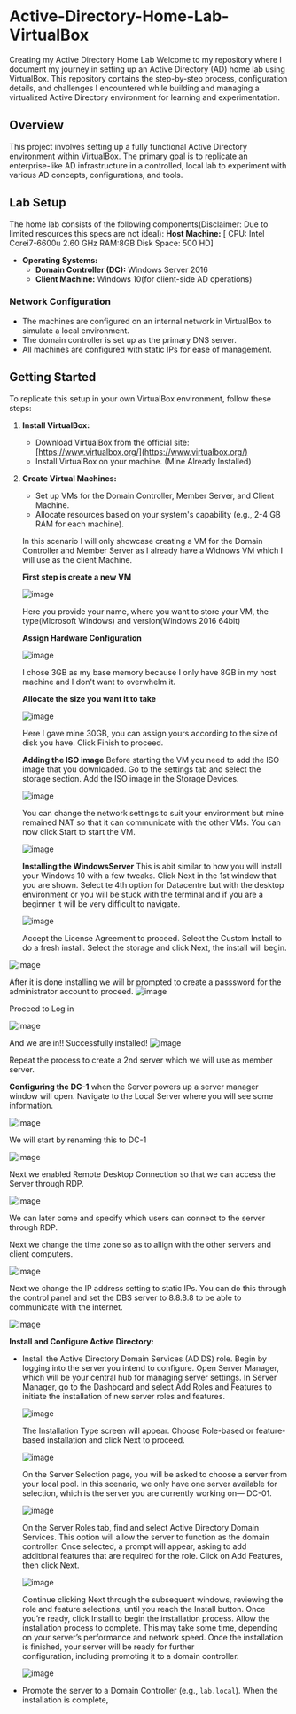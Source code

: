 # Active-Directory-Home-Lab-VirtualBox
Creating my Active Directory Home Lab
Welcome to my repository where I document my journey in setting up an Active Directory (AD) home lab using VirtualBox. This repository contains the step-by-step process, configuration details, and challenges I encountered while building and managing a virtualized Active Directory environment for learning and experimentation.
## Overview
This project involves setting up a fully functional Active Directory environment within VirtualBox. The primary goal is to replicate an enterprise-like AD infrastructure in a controlled, local lab to experiment with various AD concepts, configurations, and tools.
## Lab Setup
The home lab consists of the following components(Disclaimer: Due to limited resources this specs are not ideal):
**Host Machine:** [
CPU: Intel Corei7-6600u 2.60 GHz
RAM:8GB 
Disk Space: 500 HD]
- **Operating Systems:**
  - **Domain Controller (DC):** Windows Server 2016
  - **Client Machine:** Windows 10(for client-side AD operations)
 ### Network Configuration

- The machines are configured on an internal network in VirtualBox to simulate a local environment.
- The domain controller is set up as the primary DNS server.
- All machines are configured with static IPs for ease of management.
## Getting Started

To replicate this setup in your own VirtualBox environment, follow these steps:

1. **Install VirtualBox:**
   - Download VirtualBox from the official site: [https://www.virtualbox.org/](https://www.virtualbox.org/)
   - Install VirtualBox on your machine. (Mine Already Installed)
2. **Create Virtual Machines:**
   - Set up VMs for the Domain Controller, Member Server, and Client Machine.
   - Allocate resources based on your system's capability (e.g., 2-4 GB RAM for each machine).
  
    In this scenario I will only showcase creating a VM for the Domain Controller and Member Server as I already have a Widnows VM which I will use as the client Machine.

   **First step is create a new VM**
   
   ![image](https://github.com/user-attachments/assets/4d12070a-fe96-4a5e-ba5b-9cde7b2f88dc)
   
   Here you provide your name, where you want to store your VM, the type(Microsoft Windows) and version(Windows 2016 64bit)

   **Assign Hardware Configuration**
   
   ![image](https://github.com/user-attachments/assets/98e3e7b2-6a27-4d2e-94c9-026eb92f0644)
   
   I chose 3GB as my base memory because I only have  8GB in my host machine and I don't want to overwhelm it.

   
   **Allocate the size you want it to take**
   
   ![image](https://github.com/user-attachments/assets/c235b16c-1bac-461b-b96e-6a474c1a46c6)

   Here I gave mine 30GB, you can assign yours according to the size of disk you have.
   Click Finish to proceed.


   **Adding the ISO image**
   Before starting the VM you need to add the ISO image that you downloaded. Go to the settings tab and select the storage section.
   Add the ISO image in the Storage Devices.
   
   ![image](https://github.com/user-attachments/assets/01e6eba2-4f0e-477a-b7bc-7e81ec8ba229)

   You can change the network settings to suit your environment but mine remained NAT so that it can communicate with the other VMs.
   You can now click Start to start the VM.
   
   ![image](https://github.com/user-attachments/assets/e65a30d6-d310-41fb-9d2e-9fce7eba6c6d)


   **Installing the WindowsServer**
   This is abit similar to how you will install your Windows 10 with a few tweaks.
   Click Next in the 1st window that you are shown.
   Select te 4th option for Datacentre but with the desktop environment or you will be stuck with the terminal and if you are a beginner it will be very difficult to navigate.
   
   ![image](https://github.com/user-attachments/assets/5a6d7391-bd50-4793-9ecc-8ea5e29f6208)
   
   Accept the License Agreement to proceed.
   Select the Custom Install to do a fresh install.
   Select the storage and click Next, the install will begin.

  ![image](https://github.com/user-attachments/assets/93325e5d-eeea-4003-9d97-c87db87780f4)

  After it is done installing we will br prompted to create a passsword for the administrator account to proceed.
  ![image](https://github.com/user-attachments/assets/e714e065-2b7d-465f-a4d4-06097e54ae42)

  Proceed to Log in

  ![image](https://github.com/user-attachments/assets/485cd36f-6d94-4b78-acd0-78043df5911f)

 And we are in!! Successfully installed!
 ![image](https://github.com/user-attachments/assets/b9f87498-a8b3-4e48-b883-184f4f70fddf)

 Repeat the process to create a 2nd server which we will use as member server.


**Configuring the DC-1**
when the Server powers up a server manager window will open.
Navigate to the Local Server where you will see some information.

![image](https://github.com/user-attachments/assets/6d104699-f7ec-4ef7-86f1-ee0e51cfaff8)


We will start by renaming this to DC-1

![image](https://github.com/user-attachments/assets/2acec078-c42e-4e7a-a397-a84818ac87a8)

Next we enabled Remote Desktop Connection so that we can access the Server through RDP.

![image](https://github.com/user-attachments/assets/511e8fc0-811e-4dc2-80cb-d83db9e67c85)

We can later come and specify which users can connect to the server through RDP.

Next we change the time zone so as to allign with the other servers and client computers.

![image](https://github.com/user-attachments/assets/f3202d96-0c71-4fa8-bc56-554296d32c3b)

Next we change the IP address setting to static IPs.
You can do this through the control panel and set the DBS server to 8.8.8.8 to be able to communicate with the internet.

![image](https://github.com/user-attachments/assets/6ea5acc7-9d5c-40ba-8835-13ff02987b12)

 **Install and Configure Active Directory:**
   - Install the Active Directory Domain Services (AD DS) role.
     Begin by logging into the server you intend to configure. Open Server Manager, which will be your central hub for managing server settings.
     In Server Manager, go to the Dashboard and select Add Roles and Features to initiate the installation of new server roles and features.
     
     ![image](https://github.com/user-attachments/assets/a29e096d-4445-4bfd-9dc3-7791f6f1fab9)

     The Installation Type screen will appear. Choose Role-based or feature-based installation and click Next to proceed.

     ![image](https://github.com/user-attachments/assets/20e11b96-4a26-4a48-ad52-fdfc44f9763e)

     On the Server Selection page, you will be asked to choose a server from your local pool. In this scenario, we only have one server available for selection, which is the server you are currently working on—       DC-01.


     ![image](https://github.com/user-attachments/assets/2f767996-9325-406f-93ac-1ba3abb458a1)

     On the Server Roles tab, find and select Active Directory Domain Services. This option will allow the server to function as the domain controller. Once selected, a prompt will appear, asking to add         
     additional features that are required for the role. Click on Add Features, then click Next.

     ![image](https://github.com/user-attachments/assets/535072f5-b735-4a46-b6ca-71886478e59c)

     Continue clicking Next through the subsequent windows, reviewing the role and feature selections, until you reach the Install button. Once you’re ready, click Install to begin the installation process.
     Allow the installation process to complete. This may take some time, depending on your server’s performance and network speed. Once the installation is finished, your server will be ready for further   
     configuration, including promoting it to a domain controller.


     ![image](https://github.com/user-attachments/assets/c4e5aa8b-da46-49b5-a3f8-07231fce2b07)

    
   - Promote the server to a Domain Controller (e.g., `lab.local`).
     When the installation is complete, 




 
